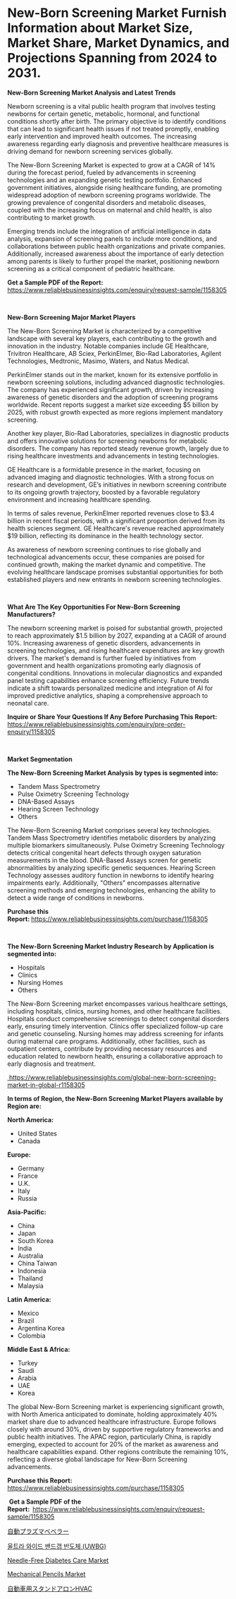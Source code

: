 <p><h1>New-Born Screening Market Furnish Information about Market Size, Market Share, Market Dynamics, and Projections Spanning from 2024 to 2031.</h1></p><p><strong>New-Born Screening Market Analysis and Latest Trends</strong></p>
<p><p>Newborn screening is a vital public health program that involves testing newborns for certain genetic, metabolic, hormonal, and functional conditions shortly after birth. The primary objective is to identify conditions that can lead to significant health issues if not treated promptly, enabling early intervention and improved health outcomes. The increasing awareness regarding early diagnosis and preventive healthcare measures is driving demand for newborn screening services globally.</p><p>The New-Born Screening Market is expected to grow at a CAGR of 14% during the forecast period, fueled by advancements in screening technologies and an expanding genetic testing portfolio. Enhanced government initiatives, alongside rising healthcare funding, are promoting widespread adoption of newborn screening programs worldwide. The growing prevalence of congenital disorders and metabolic diseases, coupled with the increasing focus on maternal and child health, is also contributing to market growth.</p><p>Emerging trends include the integration of artificial intelligence in data analysis, expansion of screening panels to include more conditions, and collaborations between public health organizations and private companies. Additionally, increased awareness about the importance of early detection among parents is likely to further propel the market, positioning newborn screening as a critical component of pediatric healthcare.</p></p>
<p><strong>Get a Sample PDF of the Report:&nbsp;</strong> <a href="https://www.reliablebusinessinsights.com/enquiry/request-sample/1158305">https://www.reliablebusinessinsights.com/enquiry/request-sample/1158305</a></p>
<p>&nbsp;</p>
<p><strong>New-Born Screening Major Market Players</strong></p>
<p><p>The New-Born Screening Market is characterized by a competitive landscape with several key players, each contributing to the growth and innovation in the industry. Notable companies include GE Healthcare, Trivitron Healthcare, AB Sciex, PerkinElmer, Bio-Rad Laboratories, Agilent Technologies, Medtronic, Masimo, Waters, and Natus Medical. </p><p>PerkinElmer stands out in the market, known for its extensive portfolio in newborn screening solutions, including advanced diagnostic technologies. The company has experienced significant growth, driven by increasing awareness of genetic disorders and the adoption of screening programs worldwide. Recent reports suggest a market size exceeding $5 billion by 2025, with robust growth expected as more regions implement mandatory screening.</p><p>Another key player, Bio-Rad Laboratories, specializes in diagnostic products and offers innovative solutions for screening newborns for metabolic disorders. The company has reported steady revenue growth, largely due to rising healthcare investments and advancements in testing technologies.</p><p>GE Healthcare is a formidable presence in the market, focusing on advanced imaging and diagnostic technologies. With a strong focus on research and development, GE’s initiatives in newborn screening contribute to its ongoing growth trajectory, boosted by a favorable regulatory environment and increasing healthcare spending.</p><p>In terms of sales revenue, PerkinElmer reported revenues close to $3.4 billion in recent fiscal periods, with a significant proportion derived from its health sciences segment. GE Healthcare's revenue reached approximately $19 billion, reflecting its dominance in the health technology sector.</p><p>As awareness of newborn screening continues to rise globally and technological advancements occur, these companies are poised for continued growth, making the market dynamic and competitive. The evolving healthcare landscape promises substantial opportunities for both established players and new entrants in newborn screening technologies.</p></p>
<p>&nbsp;</p>
<p><strong>What Are The Key Opportunities For New-Born Screening Manufacturers?</strong></p>
<p><p>The newborn screening market is poised for substantial growth, projected to reach approximately $1.5 billion by 2027, expanding at a CAGR of around 10%. Increasing awareness of genetic disorders, advancements in screening technologies, and rising healthcare expenditures are key growth drivers. The market's demand is further fueled by initiatives from government and health organizations promoting early diagnosis of congenital conditions. Innovations in molecular diagnostics and expanded panel testing capabilities enhance screening efficiency. Future trends indicate a shift towards personalized medicine and integration of AI for improved predictive analytics, shaping a comprehensive approach to neonatal care.</p></p>
<p><strong>Inquire or Share Your Questions If Any Before Purchasing This Report:</strong> <a href="https://www.reliablebusinessinsights.com/enquiry/pre-order-enquiry/1158305">https://www.reliablebusinessinsights.com/enquiry/pre-order-enquiry/1158305</a></p>
<p>&nbsp;</p>
<p><strong>Market Segmentation</strong></p>
<p><strong>The New-Born Screening Market Analysis by types is segmented into:</strong></p>
<p><ul><li>Tandem Mass Spectrometry</li><li>Pulse Oximetry Screening Technology</li><li>DNA-Based Assays</li><li>Hearing Screen Technology</li><li>Others</li></ul></p>
<p><p>The New-Born Screening Market comprises several key technologies. Tandem Mass Spectrometry identifies metabolic disorders by analyzing multiple biomarkers simultaneously. Pulse Oximetry Screening Technology detects critical congenital heart defects through oxygen saturation measurements in the blood. DNA-Based Assays screen for genetic abnormalities by analyzing specific genetic sequences. Hearing Screen Technology assesses auditory function in newborns to identify hearing impairments early. Additionally, "Others" encompasses alternative screening methods and emerging technologies, enhancing the ability to detect a wide range of conditions in newborns.</p></p>
<p><strong>Purchase this Report:&nbsp;</strong><a href="https://www.reliablebusinessinsights.com/purchase/1158305">https://www.reliablebusinessinsights.com/purchase/1158305</a></p>
<p>&nbsp;</p>
<p><strong>The New-Born Screening Market Industry Research by Application is segmented into:</strong></p>
<p><ul><li>Hospitals</li><li>Clinics</li><li>Nursing Homes</li><li>Others</li></ul></p>
<p><p>The New-Born Screening market encompasses various healthcare settings, including hospitals, clinics, nursing homes, and other healthcare facilities. Hospitals conduct comprehensive screenings to detect congenital disorders early, ensuring timely intervention. Clinics offer specialized follow-up care and genetic counseling. Nursing homes may address screening for infants during maternal care programs. Additionally, other facilities, such as outpatient centers, contribute by providing necessary resources and education related to newborn health, ensuring a collaborative approach to early diagnosis and treatment.</p></p>
<p><a href="https://www.reliablebusinessinsights.com/global-new-born-screening-market-in-global-r1158305">&nbsp;https://www.reliablebusinessinsights.com/global-new-born-screening-market-in-global-r1158305</a></p>
<p><strong>In terms of Region, the New-Born Screening Market Players available by Region are:</strong></p>
<p>
    <p> <strong> North America: </strong>
        <ul>
            <li>United States</li>
            <li>Canada</li>
        </ul>
        </p> 
    <p> <strong> Europe: </strong>
        <ul>
            <li>Germany</li>
            <li>France</li>
            <li>U.K.</li>
            <li>Italy</li>
            <li>Russia</li>
        </ul>
        </p> 
    <p> <strong> Asia-Pacific: </strong>
        <ul>
            <li>China</li>
            <li>Japan</li>
            <li>South Korea</li>
            <li>India</li>
            <li>Australia</li>
            <li>China Taiwan</li>
            <li>Indonesia</li>
            <li>Thailand</li>
            <li>Malaysia</li>
        </ul>
        </p> 
    <p> <strong> Latin America: </strong>
        <ul>
            <li>Mexico</li>
            <li>Brazil</li>
            <li>Argentina Korea</li>
            <li>Colombia</li>
        </ul>
        </p> 
    <p> <strong> Middle East & Africa: </strong>
        <ul>
            <li>Turkey</li>
            <li>Saudi</li>
            <li>Arabia</li>
            <li>UAE</li>
            <li>Korea</li>
        </ul>
    </p>
    </p>
<p><p>The global New-Born Screening market is experiencing significant growth, with North America anticipated to dominate, holding approximately 40% market share due to advanced healthcare infrastructure. Europe follows closely with around 30%, driven by supportive regulatory frameworks and public health initiatives. The APAC region, particularly China, is rapidly emerging, expected to account for 20% of the market as awareness and healthcare capabilities expand. Other regions contribute the remaining 10%, reflecting a diverse global landscape for New-Born Screening advancements.</p></p>
<p><strong>Purchase this Report: </strong><a href="https://www.reliablebusinessinsights.com/purchase/1158305">https://www.reliablebusinessinsights.com/purchase/1158305</a></p>
<p>&nbsp;<strong>Get a Sample PDF of the Report:&nbsp;&nbsp;</strong><a href="https://www.reliablebusinessinsights.com/enquiry/request-sample/1158305">https://www.reliablebusinessinsights.com/enquiry/request-sample/1158305</a></p>
<p><strong></strong></p>
<p><p><a href="https://medium.com/@rosemarylamb3467/automated-plasma-beveller-market-%E3%81%AE%E3%82%B0%E3%83%AD%E3%83%BC%E3%83%90%E3%83%AB%E5%B8%82%E5%A0%B4%E6%A6%82%E8%A6%81%E3%81%AF-%E4%B8%96%E7%95%8C%E3%81%8A%E3%82%88%E3%81%B3%E4%B8%BB%E8%A6%81%E5%B8%82%E5%A0%B4%E3%81%AB%E3%81%8A%E3%81%91%E3%82%8B%E6%A5%AD%E7%95%8C%E3%81%AB%E5%BD%B1%E9%9F%BF%E3%82%92%E4%B8%8E%E3%81%88%E3%82%8B%E4%B8%BB%E8%A6%81%E3%81%AA%E3%83%88%E3%83%AC%E3%83%B3%E3%83%89%E3%81%AB%E3%81%A4%E3%81%84%E3%81%A6-%E7%8B%AC%E8%87%AA%E3%81%AE%E8%A6%96%E7%82%B9%E3%82%92%E6%8F%90%E4%BE%9B%E3%81%97%E3%81%BE%E3%81%99-e84bb024e2a5">自動プラズマベベラー</a></p><p><a href="https://medium.com/@duncanbolton68/%EC%84%B8%EA%B3%84-ultra-wide-bandgap-semiconductors-uwbg-market-%EC%9D%80-2024%EC%97%90%EC%84%9C-2031%EB%A1%9C-%EC%97%B0%ED%8F%89%EA%B7%A0-%EC%A6%9D%EA%B0%80%EC%9C%A8%EC%9D%84-%EB%B3%B4%EC%9D%BC-%EA%B2%83%EC%9C%BC%EB%A1%9C-%EC%98%88%EC%83%81%EB%90%A9%EB%8B%88%EB%8B%A4-93898f81d332">울트라 와이드 밴드갭 반도체 (UWBG)</a></p><p><a href="https://github.com/WashimHussain441/Market-Research-Report-List-1/blob/main/needle-free-diabetes-care-market.md">Needle-Free Diabetes Care Market</a></p><p><a href="https://www.linkedin.com/pulse/unveiling-market-trends-global-mechanical-pencils-growth-wysre?trackingId=zMvqYzVIQtOf%2Fki4tub7WA%3D%3D">Mechanical Pencils Market</a></p><p><a href="https://medium.com/@shourob2010/%E8%87%AA%E5%8B%95%E8%BB%8A%E7%94%A8%E3%82%B9%E3%82%BF%E3%83%B3%E3%83%89%E3%82%A2%E3%83%AD%E3%83%B3hvac%E5%B8%82%E5%A0%B4-%E3%82%B0%E3%83%AD%E3%83%BC%E3%83%90%E3%83%AB%E3%81%8A%E3%82%88%E3%81%B3%E5%9C%B0%E5%9F%9F%E5%88%86%E6%9E%90-%E5%9C%B0%E5%9F%9F-%E5%9B%BD%E5%88%A5%E5%88%86%E6%9E%90-%E7%AB%B6%E4%BA%89%E7%92%B0%E5%A2%83%E3%81%AB%E7%84%A6%E7%82%B9%E3%82%92%E5%BD%93%E3%81%A6%E3%81%9F%E5%88%86%E6%9E%90%E3%81%A8%E4%BA%88%E6%B8%AC-2024%E5%B9%B4%E3%81%8B%E3%82%892031%E5%B9%B4%E3%81%BE%E3%81%A7-36afce8ca3ef">自動車用スタンドアロンHVAC</a></p></p>